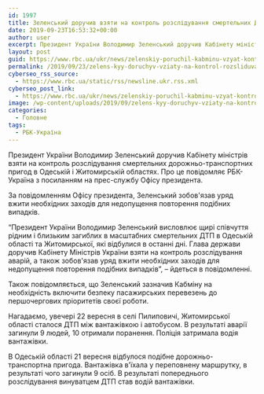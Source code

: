 ```yaml
---
id: 1997
title: Зеленський доручив взяти на контроль розслідування смертельних ДТП
date: 2019-09-23T16:53:32+00:00
author: user
excerpt: Президент України Володимир Зеленський доручив Кабінету міністрів взяти на контроль розслідування смертельних дорожньо-транспортних пригод в Одеській і Житомирській областях. Про це...
layout: post
guid: https://www.rbc.ua/ukr/news/zelenskiy-poruchil-kabminu-vzyat-kontrol-1569257188.html
permalink: /2019/09/23/zelens-kyy-doruchyv-vziaty-na-kontrol-rozsliduvannia-smertel-nykh-dtp/
cyberseo_rss_source:
  - https://www.rbc.ua/static/rss/newsline.ukr.rss.xml
cyberseo_post_link:
  - https://www.rbc.ua/ukr/news/zelenskiy-poruchil-kabminu-vzyat-kontrol-1569257188.html
image: /wp-content/uploads/2019/09/zelens-kyy-doruchyv-vziaty-na-kontrol-rozsliduvannia-smertel-nykh-dtp.jpg
categories:
  - Головне
tags:
  - РБК-Україна
---
```

Президент України Володимир Зеленський доручив Кабінету міністрів взяти на контроль розслідування смертельних дорожньо-транспортних пригод в Одеській і Житомирській областях. Про це повідомляє РБК-Україна з посиланням на прес-службу Офісу президента.

За повідомленням Офісу президента, Зеленський зобов'язав уряд вжити необхідних заходів для недопущення повторення подібних випадків.

&#8220;Президент України Володимир Зеленський висловлює щирі співчуття рідним і близьким загиблих в масштабних смертельних ДТП в Одеській області та Житомирської, які відбулися в останні дні. Глава держави доручив Кабінету Міністрів України взяти на контроль розслідування аварій, а також зобов'язав уряд вжити необхідних заходів для недопущення повторення подібних випадків&#8221;, &#8211; йдеться в повідомленні.

Також повідомляється, що Зеленський зазначив Кабміну на необхідність включити безпеку пасажирських перевезень до першочергових пріоритетів своєї роботи.

Нагадаємо, увечері 22 вересня в селі Пилиповичі, Житомирської області сталося ДТП між вантажівкою і автобусом. В результаті аварії загинули 9 людей, 10 отримали поранення. Поліція затримала водія вантажівки.

В Одеській області 21 вересня відбулося подібне дорожньо-транспортна пригода. Вантажівка в'їхала у переповнену маршрутку, в результаті чого загинули 9 осіб. В результаті попереднього розслідування винуватцем ДТП став водій вантажівки.</p></p>